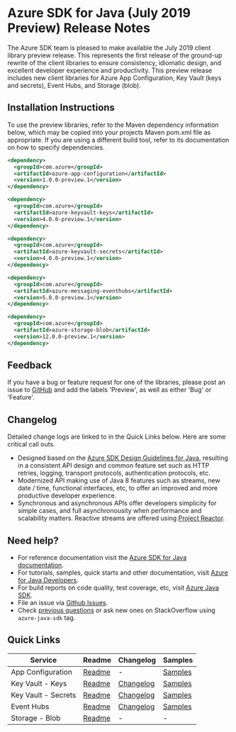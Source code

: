 # Azure SDK for Java (July 2019 Preview) Release Notes

The Azure SDK team is pleased to make available the July 2019 client library preview release. This represents the first release of the ground-up rewrite of the client libraries to ensure consistency, idiomatic design, and excellent developer experience and productivity. This preview release includes new client libraries for Azure App Configuration, Key Vault (keys and secrets), Event Hubs, and Storage (blob).

## Installation Instructions
To use the preview libraries, refer to the Maven dependency information below, which may be copied into your projects Maven pom.xml file as appropriate. If you are using a different build tool, refer to its documentation on how to specify dependencies.

```xml
<dependency>
  <groupId>com.azure</groupId>
  <artifactId>azure-app-configuration</artifactId>
  <version>1.0.0-preview.1</version>
</dependency>

<dependency>
  <groupId>com.azure</groupId>
  <artifactId>azure-keyvault-keys</artifactId>
  <version>4.0.0-preview.1</version>
</dependency>

<dependency>
  <groupId>com.azure</groupId>
  <artifactId>azure-keyvault-secrets</artifactId>
  <version>4.0.0-preview.1</version>
</dependency>

<dependency>
  <groupId>com.azure</groupId>
  <artifactId>azure-messaging-eventhubs</artifactId>
  <version>5.0.0-preview.1</version>
</dependency>

<dependency>
  <groupId>com.azure</groupId>
  <artifactId>azure-storage-blob</artifactId>
  <version>12.0.0-preview.1</version>
</dependency>
```

## Feedback
If you have a bug or feature request for one of the libraries, please post an issue to [GitHub](https://github.com/azure/azure-sdk-for-java/issues) and add the labels 'Preview', as well as either 'Bug' or 'Feature'.

## Changelog
Detailed change logs are linked to in the Quick Links below. Here are some critical call outs.

* Designed based on the [Azure SDK Design Guidelines for Java](https://azuresdkspecs.z5.web.core.windows.net/JavaSpec.html), resulting in a consistent API design and common feature set such as HTTP retries, logging, transport protocols, authentication protocols, etc.
* Modernized API making use of Java 8 features such as streams, new date / time, functional interfaces, etc, to offer an improved and more productive developer experience.
* Synchronous and asynchronous APIs offer developers simplicity for simple cases, and full asynchronousity when performance and scalability matters. Reactive streams are offered using [Project Reactor](http://projectreactor.io).

## Need help?
* For reference documentation visit the [Azure SDK for Java documentation](http://aka.ms/java-docs).
* For tutorials, samples, quick starts and other documentation, visit [Azure for Java Developers](https://docs.microsoft.com/java/azure/).
* For build reports on code quality, test coverage, etc, visit [Azure Java SDK](https://azuresdkartifacts.blob.core.windows.net/azure-sdk-for-java/index.html).
* File an issue via [Github Issues](https://github.com/Azure/azure-sdk-for-java/issues/new/choose).
* Check [previous questions](https://stackoverflow.com/questions/tagged/azure-java-sdk) or ask new ones on StackOverflow using `azure-java-sdk` tag.

## Quick Links

| Service  | Readme | Changelog | Samples
| -- | -- | -- | -- |
| App Configuration | [Readme](https://github.com/Azure/azure-sdk-for-java/blob/master/appconfiguration/client/README.md) | - | [Samples](https://github.com/Azure/azure-sdk-for-java/tree/master/appconfiguration/client/src/samples/java) |
| Key Vault - Keys | [Readme](https://github.com/Azure/azure-sdk-for-java/blob/master/keyvault/client/keys/README.md) | [Changelog](https://github.com/Azure/azure-sdk-for-java/blob/master/keyvault/client/keys/CHANGELOG.md) | [Samples](https://github.com/Azure/azure-sdk-for-java/tree/master/keyvault/client/keys/src/samples/java) |
| Key Vault - Secrets | [Readme](https://github.com/Azure/azure-sdk-for-java/blob/master/keyvault/client/secrets/README.md) | [Changelog](https://github.com/Azure/azure-sdk-for-java/blob/master/keyvault/client/secrets/CHANGELOG.md) | [Samples](https://github.com/Azure/azure-sdk-for-java/tree/master/keyvault/client/secrets/src/samples/java) |
| Event Hubs | [Readme](https://github.com/Azure/azure-sdk-for-java/blob/master/eventhubs/client/README.md) | [Changelog](https://github.com/Azure/azure-sdk-for-java/blob/master/eventhubs/client/CHANGELOG.md) | [Samples](https://github.com/Azure/azure-sdk-for-java/tree/master/eventhubs/client/azure-eventhubs/src/samples/java) |
| Storage - Blob | [Readme](https://github.com/Azure/azure-sdk-for-java/blob/master/storage/client/README.md) | - | - |